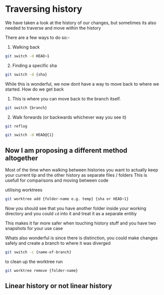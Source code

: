 # Traversing history

We have taken a look at the history of our changes, but sometimes its also needed to traverse and move within the history

There are a few ways to do so:-

1. Walking back

```bash
git switch -d HEAD~1
```

2. Finding a specific sha

```bash
git switch -d {sha}
```

While this is wonderful, we now dont have a way to move back to where we started. How do we get back

1. This is where you can move back to the branch itself.

```bash
git switch {branch}
```

2. Walk forwards (or backwards whichever way you see it)

```bash
git reflog
```

```bash
git switch -d HEAD@{1}
```

## Now I am proposing a different method altogether

Most of the time when walking between histories you want to actually keep your current tip and the other history as separate files / folders
This is usefull for comparisons and moving between code

utilising worktrees

```bash
git worktree add {folder-name e.g. temp} {sha or HEAD~1}
```

Now you should see that you have another folder inside your working directory and you could `cd` into it and treat it as a separate entitiy

This makes it far more safer when touching history stuff and you have two snapshots for your use case

Whats also wonderful is since there is distinction, you could make changes safely and create a branch to where it was diverged

```bash
git switch -c {name-of-branch}
```

to clean up the worktree run

```bash
git worktree remove {folder-name}
```

## Linear history or not linear history
